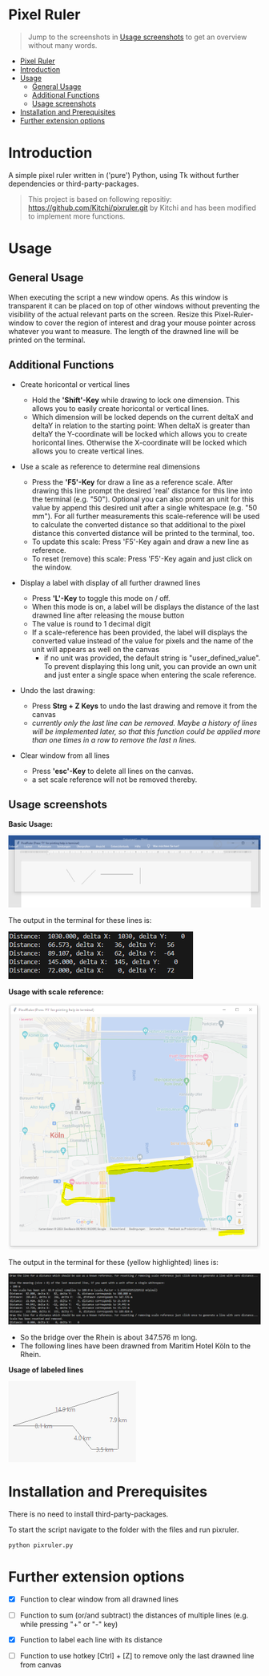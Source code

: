 # Pixel Ruler


> Jump to the screenshots in [Usage screenshots](#usage-screenshots) to get an overview without many words.


- [Pixel Ruler](#pixel-ruler)
- [Introduction](#introduction)
- [Usage](#usage)
  - [General Usage](#general-usage)
  - [Additional Functions](#additional-functions)
  - [Usage screenshots](#usage-screenshots)
- [Installation and Prerequisites](#installation-and-prerequisites)
- [Further extension options](#further-extension-options)






# Introduction


A simple pixel ruler written in ('pure') Python, using Tk without further dependencies or third-party-packages.

> This project is based on following repositiy: https://github.com/Kitchi/pixruler.git by Kitchi and has been modified to implement more functions.





# Usage

## General Usage
When executing the script a new window opens. As this window is transparent it can be placed on top of other windows without preventing the visibility of the actual relevant parts on the screen.
Resize this Pixel-Ruler-window to cover the region of interest and drag
your mouse pointer across whatever you want to measure. The length of
the drawned line will be printed on the terminal. 


## Additional Functions

- Create horicontal or vertical lines
  -  Hold the **'Shift'-Key** while drawing to lock one dimension. This allows you to easily create horicontal or vertical lines. 
  -  Which dimension will be locked depends on the current deltaX and deltaY in relation to the starting point: When deltaX is greater than deltaY the Y-coordinate will be locked which allows you to create horicontal lines. Otherwise the X-coordinate will be locked which allows you to create vertical lines.
  

- Use a scale as reference to determine real dimensions
    - Press the **'F5'-Key** for draw a line as a reference scale. After drawing this line prompt the desired 'real' distance for this line into the terminal (e.g. "50"). Optional you can also promt an unit for this value by append this desired unit after a single whitespace (e.g. "50 mm"). For all further measurements this scale-reference will be used to calculate the converted  distance so that additional to the pixel distance this converted distance will be printed to the terminal, too.
  - To update this scale: Press 'F5'-Key again and draw a new line as reference.
  - To reset (remove) this scale: Press 'F5'-Key again and just click on the window.


- Display a label with display of all further drawned lines
  - Press **'L'-Key** to toggle this mode on / off.
  - When this mode is on, a label will be displays the distance of the last drawned line after releasing the mouse button
  - The value is round to 1 decimal digit
  - If a scale-reference has been provided, the label will displays the converted value instead of the value for pixels and the name of the unit will appears as well on the canvas 
    - if no unit was provided, the default string is "user_defined_value". To prevent displaying this long unit, you can provide an own unit and just enter a single space when entering the scale reference.
  

- Undo the last drawing:
  - Press **Strg + Z Keys**  to undo the last drawing and remove it from the canvas
  - *currently only the last line can be removed. Maybe a history of lines will be implemented later, so that this function could be applied more than one times in a row to remove the last n lines.*


- Clear window from all lines
   - Press **'esc'-Key** to delete all lines on the canvas.
   - a set scale reference will not be removed thereby.

## Usage screenshots

**Basic Usage:**

![basic usage (window)](screenshots/basic_usage_window.png)

The output in the terminal for these lines is:

![basic usage (terminal)](screenshots/basic_usage_terminal.png)

**Usage with scale reference:**

![scale reference usage (window)](screenshots/scale_reference_window.png)

The output in the terminal for these (yellow highlighted) lines is:

![scale reference usage (terminal)](screenshots/scale_reference_terminal.png)


- So the bridge over the Rhein is about 347.576 m long.
- The following lines have been drawned from Maritim Hotel Köln to the Rhein.



**Usage of labeled lines**

![Usage of lines with labels](screenshots/usage_labels.png)


# Installation and Prerequisites

There is no need to install third-party-packages.

To start the script navigate to the folder with the files and run pixruler.

    python pixruler.py


# Further extension options

- [X] Function to clear window from all drawned lines

- [ ] Function to sum (or/and subtract) the distances of multiple lines (e.g. while pressing "+" or "-" key)

- [X] Function to label each line with its distance

- [ ] Function to use hotkey [Ctrl] + [Z] to remove only the last drawned line from canvas


